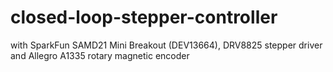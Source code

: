 # closed-loop-stepper-controller
with SparkFun SAMD21 Mini Breakout (DEV13664), DRV8825 stepper driver and Allegro A1335 rotary magnetic encoder
